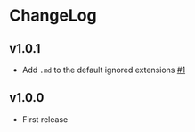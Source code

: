 # ChangeLog

## v1.0.1

- Add `.md` to the default ignored extensions [#1](https://github.com/akabekobeko/npm-gatsby-remark-copy-relative-linked-files/issues/1)

## v1.0.0

- First release
